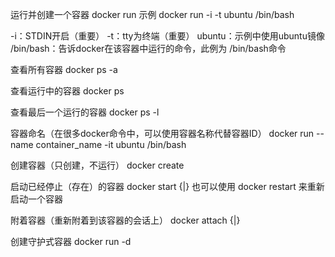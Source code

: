 运行并创建一个容器
docker run <container>
示例
docker run -i -t ubuntu /bin/bash

-i：STDIN开启（重要）
-t：tty为终端（重要）
ubuntu：示例中使用ubuntu镜像
/bin/bash：告诉docker在该容器中运行的命令，此例为 /bin/bash命令


查看所有容器
docker ps -a

查看运行中的容器
docker ps

查看最后一个运行的容器
docker ps -l

容器命名（在很多docker命令中，可以使用容器名称代替容器ID）
docker run --name container_name -it ubuntu /bin/bash


创建容器（只创建，不运行）
docker create <container>

启动已经停止（存在）的容器
docker start {<docker-name>|<docker-id>}
    也可以使用 docker restart 来重新启动一个容器


附着容器（重新附着到该容器的会话上）
docker attach {<container-name>|<docker-id>}

创建守护式容器
docker run -d



